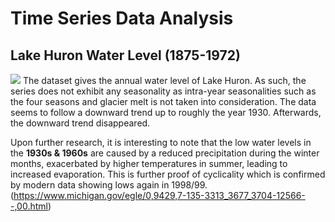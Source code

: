 # Time Series Data Analysis

## Lake Huron Water Level (1875-1972)

![](Projects-and-Assignments/Images/Lake-Huron-1.png)
The dataset gives the annual water level of Lake Huron. As such, the series does not exhibit any seasonality as intra-year seasonalities such as the four seasons and glacier melt is not taken into consideration. The data seems to follow a downward trend up to roughly the year 1930. Afterwards, the downward trend disappeared.

Upon further research, it is interesting to note that the low water levels in the **1930s & 1960s** are caused by a reduced precipitation during the winter months, exacerbated by higher temperatures in summer, leading to increased evaporation. This is further proof of cyclicality which is confirmed by modern data showing lows again in 1998/99. (https://www.michigan.gov/egle/0,9429,7-135-3313_3677_3704-12566--,00.html)

